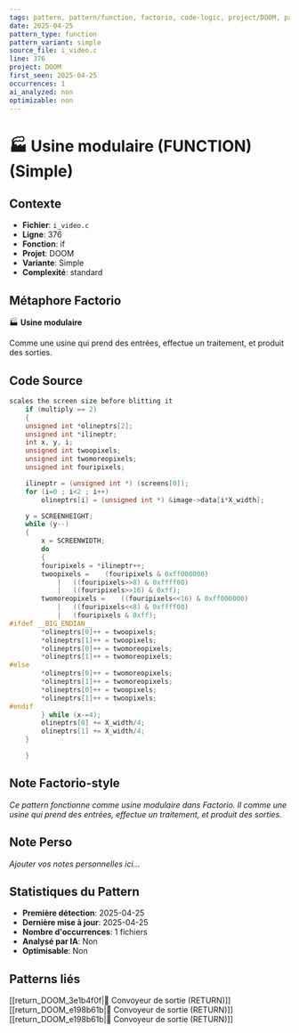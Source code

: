 ```yaml
---
tags: pattern, pattern/function, factorio, code-logic, project/DOOM, pattern/variant/simple
date: 2025-04-25
pattern_type: function
pattern_variant: simple
source_file: i_video.c
line: 376
project: DOOM
first_seen: 2025-04-25
occurrences: 1
ai_analyzed: non
optimizable: non
---
```


# 🏭 Usine modulaire (FUNCTION) (Simple)

## Contexte
- **Fichier**: `i_video.c`
- **Ligne**: 376
- **Fonction**: if
- **Projet**: DOOM
- **Variante**: Simple
- **Complexité**: standard

## Métaphore Factorio
🏭 **Usine modulaire**

Comme une usine qui prend des entrées, effectue un traitement, et produit des sorties.

## Code Source
```c
scales the screen size before blitting it
    if (multiply == 2)
    {
	unsigned int *olineptrs[2];
	unsigned int *ilineptr;
	int x, y, i;
	unsigned int twoopixels;
	unsigned int twomoreopixels;
	unsigned int fouripixels;

	ilineptr = (unsigned int *) (screens[0]);
	for (i=0 ; i<2 ; i++)
	    olineptrs[i] = (unsigned int *) &image->data[i*X_width];

	y = SCREENHEIGHT;
	while (y--)
	{
	    x = SCREENWIDTH;
	    do
	    {
		fouripixels = *ilineptr++;
		twoopixels =	(fouripixels & 0xff000000)
		    |	((fouripixels>>8) & 0xffff00)
		    |	((fouripixels>>16) & 0xff);
		twomoreopixels =	((fouripixels<<16) & 0xff000000)
		    |	((fouripixels<<8) & 0xffff00)
		    |	(fouripixels & 0xff);
#ifdef __BIG_ENDIAN__
		*olineptrs[0]++ = twoopixels;
		*olineptrs[1]++ = twoopixels;
		*olineptrs[0]++ = twomoreopixels;
		*olineptrs[1]++ = twomoreopixels;
#else
		*olineptrs[0]++ = twomoreopixels;
		*olineptrs[1]++ = twomoreopixels;
		*olineptrs[0]++ = twoopixels;
		*olineptrs[1]++ = twoopixels;
#endif
	    } while (x-=4);
	    olineptrs[0] += X_width/4;
	    olineptrs[1] += X_width/4;
	}

    }
```

## Note Factorio-style
*Ce pattern fonctionne comme usine modulaire dans Factorio. Il comme une usine qui prend des entrées, effectue un traitement, et produit des sorties.*

## Note Perso
*Ajouter vos notes personnelles ici...*

## Statistiques du Pattern
- **Première détection**: 2025-04-25
- **Dernière mise à jour**: 2025-04-25
- **Nombre d'occurrences**: 1 fichiers
- **Analysé par IA**: Non
- **Optimisable**: Non

## Patterns liés
[[return_DOOM_3e1b4f0f|🚚 Convoyeur de sortie (RETURN)]]
[[return_DOOM_e198b61b|🚚 Convoyeur de sortie (RETURN)]]
[[return_DOOM_e198b61b|🚚 Convoyeur de sortie (RETURN)]]
